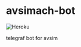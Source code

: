 # avsimach-bot
![Heroku](https://heroku-badge.herokuapp.com/?app=avsimach-bot)

telegraf bot for avsim
